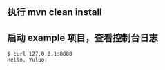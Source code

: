 ## 执行 mvn clean install

## 启动 example 项目，查看控制台日志

```shell
$ curl 127.0.0.1:8080
Hello, Yuluo!
```
